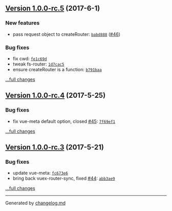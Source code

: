 ## [Version 1.0.0-rc.5](https://github.com/egoist/ream/releases/tag/v1.0.0-rc.5) (2017-6-1)

### New features

- pass request object to createRouter: [`babd888`](https://github.com/egoist/ream/commit/babd888) ([#46](https://github.com/egoist/ream/issues/46))

### Bug fixes

- fix cwd: [`fe1c69d`](https://github.com/egoist/ream/commit/fe1c69d)
- tweak fs-router: [`1d7cac5`](https://github.com/egoist/ream/commit/1d7cac5)
- ensure createRouter is a function: [`b791baa`](https://github.com/egoist/ream/commit/b791baa)

[...full changes](https://github.com/egoist/ream/compare/v1.0.0-rc.4...v1.0.0-rc.5)

## [Version 1.0.0-rc.4](https://github.com/egoist/ream/releases/tag/v1.0.0-rc.4) (2017-5-25)

### Bug fixes

- fix vue-meta default option, closed [#45](https://github.com/egoist/ream/issues/45): [`7f69ef1`](https://github.com/egoist/ream/commit/7f69ef1)

[...full changes](https://github.com/egoist/ream/compare/v1.0.0-rc.3...v1.0.0-rc.4)

## [Version 1.0.0-rc.3](https://github.com/egoist/ream/releases/tag/v1.0.0-rc.3) (2017-5-21)

### Bug fixes

- update vue-meta: [`fc673e6`](https://github.com/egoist/ream/commit/fc673e6)
- bring back vuex-router-sync, fixed [#44](https://github.com/egoist/ream/issues/44): [`abb3ae9`](https://github.com/egoist/ream/commit/abb3ae9)

[...full changes](https://github.com/egoist/ream/compare/v1.0.0-rc.2...v1.0.0-rc.3)


---

Generated by [changelog.md](https://github.com/egoist/changelog.md)
